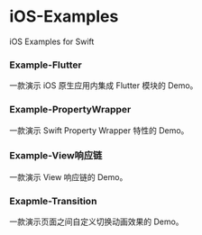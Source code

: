 # iOS-Examples
iOS Examples for Swift

### Example-Flutter

一款演示 iOS 原生应用内集成 Flutter 模块的 Demo。

### Example-PropertyWrapper

一款演示 Swift Property Wrapper 特性的 Demo。

### Example-View响应链

一款演示 View 响应链的 Demo。

### Exapmle-Transition

一款演示页面之间自定义切换动画效果的 Demo。